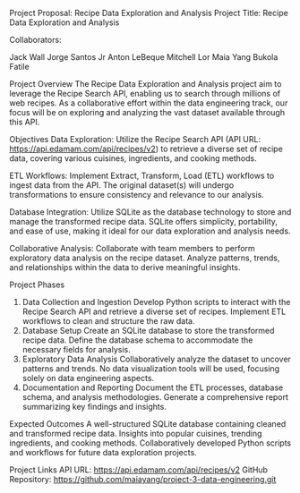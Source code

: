Project Proposal: Recipe Data Exploration and Analysis
Project Title: Recipe Data Exploration and Analysis

Collaborators:

Jack Wall
Jorge Santos Jr
Anton LeBeque
Mitchell Lor
Maia Yang
Bukola Fatile

Project Overview
The Recipe Data Exploration and Analysis project aim to leverage the Recipe Search API, enabling us to search through millions of web recipes. As a collaborative effort within the data engineering track, our focus will be on exploring and analyzing the vast dataset available through this API.

Objectives
Data Exploration: Utilize the Recipe Search API (API URL: https://api.edamam.com/api/recipes/v2) to retrieve a diverse set of recipe data, covering various cuisines, ingredients, and cooking methods.

ETL Workflows: Implement Extract, Transform, Load (ETL) workflows to ingest data from the API. The original dataset(s) will undergo transformations to ensure consistency and relevance to our analysis.

Database Integration: Utilize SQLite as the database technology to store and manage the transformed recipe data. SQLite offers simplicity, portability, and ease of use, making it ideal for our data exploration and analysis needs.

Collaborative Analysis: Collaborate with team members to perform exploratory data analysis on the recipe dataset. Analyze patterns, trends, and relationships within the data to derive meaningful insights.

Project Phases
1. Data Collection and Ingestion
Develop Python scripts to interact with the Recipe Search API and retrieve a diverse set of recipes.
Implement ETL workflows to clean and structure the raw data.
2. Database Setup
Create an SQLite database to store the transformed recipe data.
Define the database schema to accommodate the necessary fields for analysis.
3. Exploratory Data Analysis
Collaboratively analyze the dataset to uncover patterns and trends.
No data visualization tools will be used, focusing solely on data engineering aspects.
4. Documentation and Reporting
Document the ETL processes, database schema, and analysis methodologies.
Generate a comprehensive report summarizing key findings and insights.

Expected Outcomes
A well-structured SQLite database containing cleaned and transformed recipe data.
Insights into popular cuisines, trending ingredients, and cooking methods.
Collaboratively developed Python scripts and workflows for future data exploration projects.

Project Links
API URL: https://api.edamam.com/api/recipes/v2
GitHub Repository: https://github.com/maiayang/project-3-data-engineering.git